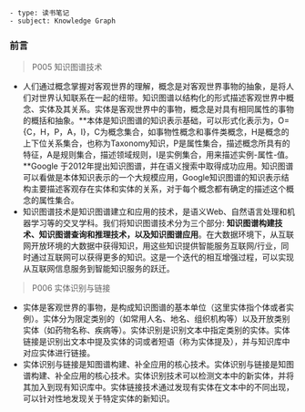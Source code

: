 ```
- type: 读书笔记
- subject: Knowledge Graph
```

### 前言

> P005 知识图谱技术
- 人们通过概念掌握对客观世界的理解，概念是对客观世界事物的抽象，是将人们对世界认知联系在一起的纽带。知识图谱以结构化的形式描述客观世界中概念、实体及其关系。实体是客观世界中的事物，概念是对具有相同属性的事物的概括和抽象。**本体是知识图谱的知识表示基础，可以形式化表示为，O={C，H，P，A，I}，C为概念集合，如事物性概念和事件类概念，H是概念的上下位关系集合，也称为Taxonomy知识，P是属性集合，描述概念所具有的特征，A是规则集合，描述领域规则，I是实例集合，用来描述实例-属性-值。**Google 于2012年提出知识图谱，并在语义搜索中取得成功应用。知识图谱可以看做是本体知识表示的一个大规模应用，Google知识图谱的知识表示结构主要描述客观存在实体和实体的关系，对于每个概念都有确定的描述这个概念的属性集合。
- 知识图谱技术是知识图谱建立和应用的技术，是语义Web、自然语言处理和机器学习等的交叉学科。我们将知识图谱技术分为三个部分: **知识图谱构建技术、知识图谱查询和推理技术，以及知识图谱应用**。在大数据环境下，从互联网开放环境的大数据中获得知识，用这些知识提供智能服务互联网/行业，同时通过互联网可以获得更多的知识。这是一个迭代的相互增强过程，可以实现从互联网信息服务到智能知识服务的跃迁。

> P006 实体识别与链接
- 实体是客观世界的事物，是构成知识图谱的基本单位（这里实体指个体或者实例）。实体分为限定类别的（如常用人名、地名、组织机构等）以及开放类别实体（如药物名称、疾病等）。实体识别是识别文本中指定类别的实体。实体链接是识别出文本中提及实体的词或者短语（称为实体提及），并与知识库中对应实体进行链接。
- 实体识别与链接是知图谱构建、补全应用的核心技术。实体识别与链接是知图谱构建、补全应用的核心技术。实体识别技术可以检测文本中的新实体，并将其加入到现有知识库中。实体链接技术通过发现有实体在文本中的不同出现，可以针对性地发现关于特定实体的新知识。
